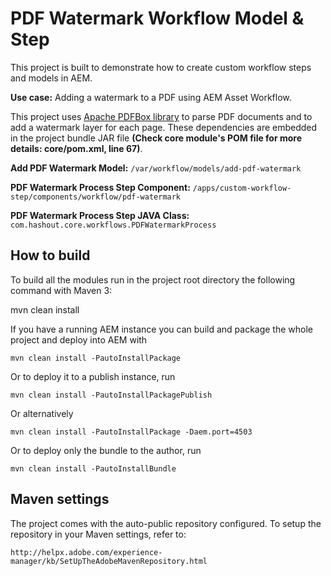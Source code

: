 # PDF Watermark Workflow Model & Step

This project is built to demonstrate how to create custom workflow steps and models in AEM.

**Use case:** Adding a watermark to a PDF using AEM Asset Workflow.

This project uses [Apache PDFBox library](https://pdfbox.apache.org/) to parse PDF documents and to add a watermark layer for each page. These dependencies are embedded in the project bundle JAR file **(Check core module's POM file for more details: core/pom.xml, line 67)**.

**Add PDF Watermark Model:** `/var/workflow/models/add-pdf-watermark`

**PDF Watermark Process Step Component:** `/apps/custom-workflow-step/components/workflow/pdf-watermark`

**PDF Watermark Process Step JAVA Class:** `com.hashout.core.workflows.PDFWatermarkProcess`

## How to build

To build all the modules run in the project root directory the following command with Maven 3:

mvn clean install

If you have a running AEM instance you can build and package the whole project and deploy into AEM with  

    mvn clean install -PautoInstallPackage

Or to deploy it to a publish instance, run

    mvn clean install -PautoInstallPackagePublish

Or alternatively

    mvn clean install -PautoInstallPackage -Daem.port=4503

Or to deploy only the bundle to the author, run

    mvn clean install -PautoInstallBundle

## Maven settings

The project comes with the auto-public repository configured. To setup the repository in your Maven settings, refer to:

    http://helpx.adobe.com/experience-manager/kb/SetUpTheAdobeMavenRepository.html
